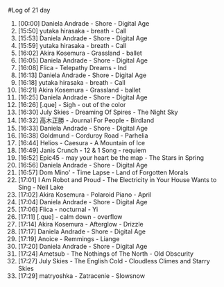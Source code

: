 #Log of 21 day

1. [00:00] Daniela Andrade - Shore - Digital Age
1. [15:50] yutaka hirasaka - breath - Call
1. [15:53] Daniela Andrade - Shore - Digital Age
1. [15:59] yutaka hirasaka - breath - Call
1. [16:02] Akira Kosemura - Grassland - ballet
1. [16:05] Daniela Andrade - Shore - Digital Age
1. [16:08] Flica - Telepathy Dreams - Ind
1. [16:13] Daniela Andrade - Shore - Digital Age
1. [16:18] yutaka hirasaka - breath - Call
1. [16:21] Akira Kosemura - Grassland - ballet
1. [16:25] Daniela Andrade - Shore - Digital Age
1. [16:26] [.que] - Sigh - out of the color
1. [16:30] July Skies - Dreaming Of Spires - The Night Sky
1. [16:32] 高木正勝 - Journal For People - Birdland
1. [16:33] Daniela Andrade - Shore - Digital Age
1. [16:38] Goldmund - Corduroy Road - Parhelia
1. [16:44] Helios - Caesura - A Mountain of Ice
1. [16:49] Janis Crunch - 12 & 1 Song - requiem
1. [16:52] Epic45 - may your heart be the map - The Stars in Spring
1. [16:56] Daniela Andrade - Shore - Digital Age
1. [16:57] Dom Mino' - Time Lapse - Land of Forgotten Morals
1. [17:01] I Am Robot and Proud - The Electricity in Your House Wants to Sing - Neil Lake
1. [17:02] Akira Kosemura - Polaroid Piano - April
1. [17:04] Daniela Andrade - Shore - Digital Age
1. [17:06] Flica - nocturnal - Yi
1. [17:11] [.que] - calm down - overflow
1. [17:14] Akira Kosemura - Afterglow - Drizzle
1. [17:17] Daniela Andrade - Shore - Digital Age
1. [17:19] Anoice - Remmings - Liange
1. [17:20] Daniela Andrade - Shore - Digital Age
1. [17:24] Ametsub - The Nothings of The North - Old Obscurity
1. [17:27] July Skies - The English Cold - Cloudless Climes and Starry Skies
1. [17:29] matryoshka - Zatracenie - Slowsnow
